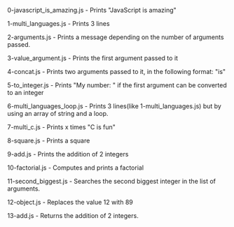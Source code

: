 0-javascript_is_amazing.js - Prints "JavaScript is amazing"

1-multi_languages.js - Prints 3 lines

2-arguments.js - Prints a message depending on the number of arguments passed.

3-value_argument.js - Prints the first argument passed to it

4-concat.js - Prints two arguments passed to it, in the following format: "is"

5-to_integer.js - Prints "My number: <first argument converted in integer>" if the first argument can be converted to an integer

6-multi_languages_loop.js - Prints 3 lines(like 1-multi_languages.js) but by using an array of string and a loop.

7-multi_c.js - Prints x times "C is fun"

8-square.js - Prints a square

9-add.js - Prints the addition of 2 integers

10-factorial.js - Computes and prints a factorial

11-second_biggest.js - Searches the second biggest integer in the list of arguments.

12-object.js - Replaces the value 12 with 89

13-add.js - Returns the addition of 2 integers.
